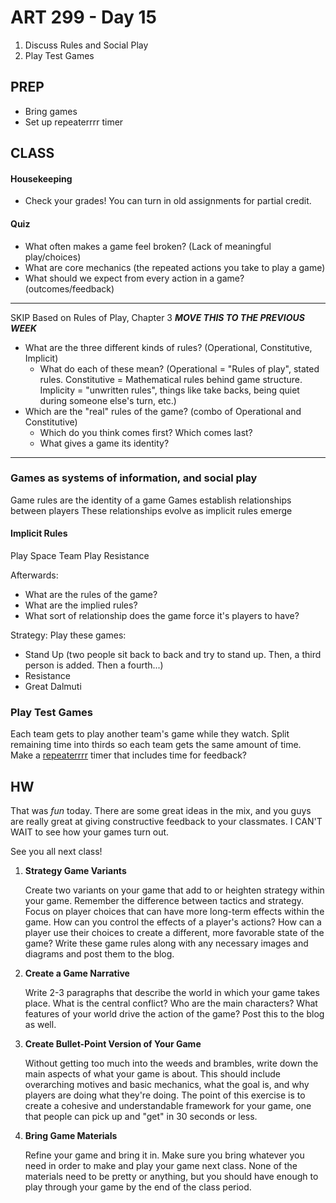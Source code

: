 ART 299 - Day 15
=======================================

1. Discuss Rules and Social Play
2. Play Test Games




PREP
---------------------------------------
- Bring games
- Set up repeaterrrr timer



CLASS
---------------------------------------

#### Housekeeping
- Check your grades! You can turn in old assignments for partial credit.

#### Quiz
- What often makes a game feel broken? (Lack of meaningful play/choices)
- What are core mechanics (the repeated actions you take to play a game)
- What should we expect from every action in a game? (outcomes/feedback)


-----
SKIP
Based on Rules of Play, Chapter 3 ***MOVE THIS TO THE PREVIOUS WEEK***
- What are the three different kinds of rules? (Operational, Constitutive, Implicit)
	- What do each of these mean? (Operational = "Rules of play", stated rules. Constitutive = Mathematical rules behind game structure. Implicity = "unwritten rules", things like take backs, being quiet during someone else's turn, etc.)
- Which are the "real" rules of the game? (combo of Operational and Constitutive)
	- Which do you think comes first? Which comes last?
	- What gives a game its identity?
-----


### Games as systems of information, and social play
Game rules are the identity of a game
Games establish relationships between players
These relationships evolve as implicit rules emerge


#### Implicit Rules

Play Space Team
Play Resistance 

Afterwards:
- What are the rules of the game?
- What are the implied rules?
- What sort of relationship does the game force it's players to have?


Strategy:
Play these games:
- Stand Up (two people sit back to back and try to stand up. Then, a third person is added. Then a fourth...)
- Resistance
- Great Dalmuti






### Play Test Games
Each team gets to play another team's game while they watch. 
Split remaining time into thirds so each team gets the same amount of time.
Make a [repeaterrrr](repeaterrrr.com) timer that includes time for feedback?








HW
---------------------------------------

That was *fun* today. There are some great ideas in the mix, and you guys are really great at giving constructive feedback to your classmates. I CAN'T WAIT to see how your games turn out. 

See you all next class!


1. **Strategy Game Variants**

	Create two variants on your game that add to or heighten strategy within your game. Remember the difference between tactics and strategy. Focus on player choices that can have more long-term effects within the game. How can you control the effects of a player's actions? How can a player use their choices to create a different, more favorable state of the game? Write these game rules along with any necessary images and diagrams and post them to the blog.


2. **Create a Game Narrative**

	Write 2-3 paragraphs that describe the world in which your game takes place. What is the central conflict? Who are the main characters? What features of your world drive the action of the game? Post this to the blog as well.


3. **Create Bullet-Point Version of Your Game**

	Without getting too much into the weeds and brambles, write down the main aspects of what your game is about. This should include overarching motives and basic mechanics, what the goal is, and why players are doing what they're doing. The point of this exercise is to create a cohesive and understandable framework for your game, one that people can pick up and "get" in 30 seconds or less.


3. **Bring Game Materials**

	Refine your game and bring it in. Make sure you bring whatever you need in order to make and play your game next class. None of the materials need to be pretty or anything, but you should have enough to play through your game by the end of the class period.




	

